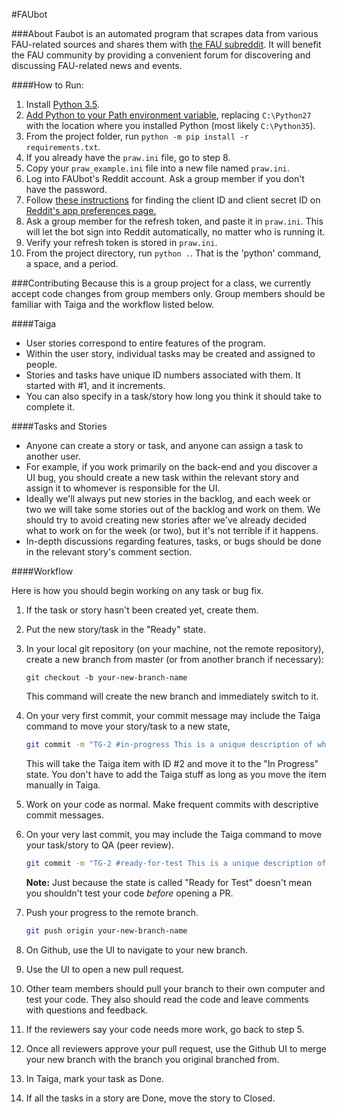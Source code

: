 #FAUbot

###About
Faubot is an automated program that scrapes data from various FAU-related sources and shares them with [the FAU subreddit](https://reddit.com/r/FAU).
It will benefit the FAU community by providing a convenient forum for discovering and discussing FAU-related news and events.

####How to Run:

1. Install [Python 3.5](https://www.python.org/downloads/release/python-350/).
2. [Add Python to your Path environment variable](http://stackoverflow.com/a/17176423), replacing `C:\Python27` with the location where you installed Python (most likely `C:\Python35`).
3. From the project folder, run `python -m pip install -r requirements.txt`.
4. If you already have the `praw.ini` file, go to step 8.
5. Copy your `praw_example.ini` file into a new file named `praw.ini`.
6. Log into FAUbot's Reddit account. Ask a group member if you don't have the password.
7. Follow [these instructions](http://praw.readthedocs.io/en/stable/pages/oauth.html#a-step-by-step-oauth-guide) for finding the client ID and client secret ID on [Reddit's app preferences page.](https://www.reddit.com/prefs/apps/)
8. Ask a group member for the refresh token, and paste it in `praw.ini`. This will let the bot sign into Reddit automatically, no matter who is running it.
9. Verify your refresh token is stored in `praw.ini`.
10. From the project directory, run `python .`. That is the 'python' command, a space, and a period.

###Contributing
Because this is a group project for a class, we currently accept code changes from group members only.
Group members should be familiar with Taiga and the workflow listed below.

####Taiga

* User stories correspond to entire features of the program.
* Within the user story, individual tasks may be created and assigned to people.
* Stories and tasks have unique ID numbers associated with them. It started with #1, and it increments.
* You can also specify in a task/story how long you think it should take to complete it.

####Tasks and Stories
* Anyone can create a story or task, and anyone can assign a task to another user.
* For example, if you work primarily on the back-end and you discover a UI bug, 
  you should create a new task within the relevant story and assign it to whomever is responsible for the UI.
* Ideally we'll always put new stories in the backlog, and each week or two we will take
  some stories out of the backlog and work on them. We should try to avoid creating new stories 
  after we've already decided what to work on for the week (or two), but it's not terrible if it happens.
* In-depth discussions regarding features, tasks, or bugs should be done in the relevant story's comment section.

####Workflow

Here is how you should begin working on any task or bug fix.

1. If the task or story hasn't been created yet, create them. 
2. Put the new story/task in the "Ready" state.
3. In your local git repository (on your machine, not the remote repository), create a new branch from master (or from another branch if necessary):
   
    `git checkout -b your-new-branch-name`
   
    This command will create the new branch and immediately switch to it. 

4. On your very first commit, your commit message may include the Taiga command to move your story/task to a new state,
    
    ```bash
	git commit -m "TG-2 #in-progress This is a unique description of what I did in this commmit"
	```
   
    This will take the Taiga item with ID #2 and move it to the "In Progress" state. 
   You don't have to add the Taiga stuff as long as you move the item manually in Taiga.
5. Work on your code as normal. Make frequent commits with descriptive commit messages.

6. On your very last commit, you may include the Taiga command to move your task/story to QA (peer review).
   
    ```bash
	git commit -m "TG-2 #ready-for-test This is a unique description of my last commit"
	```
   
    **Note:** Just because the state is called "Ready for Test" doesn't mean you shouldn't test your code *before* opening a PR.
7. Push your progress to the remote branch.
   ```bash
   git push origin your-new-branch-name
   ```
8. On Github, use the UI to navigate to your new branch.
9. Use the UI to open a new pull request.
10. Other team members should pull your branch to their own computer and test your code.
   They also should read the code and leave comments with questions and feedback.
11. If the reviewers say your code needs more work, go back to step 5.
12. Once all reviewers approve your pull request, use the Github UI to merge your new branch with the branch you original branched from.
13. In Taiga, mark your task as Done. 
14. If all the tasks in a story are Done, move the story to Closed. 
